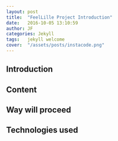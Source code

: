 ```yaml
---
layout: post
title:  "FeelLille Project Introduction"
date:   2016-10-05 13:10:59
author: JF
categories: Jekyll
tags:	jekyll welcome
cover:  "/assets/posts/instacode.png"
---
```


## Introduction


## Content


## Way will proceed


## Technologies used
